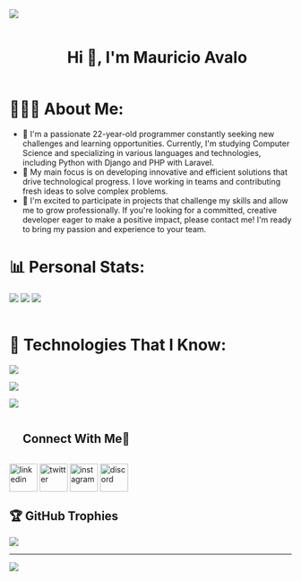 <img src="https://user-images.githubusercontent.com/73097560/115834477-dbab4500-a447-11eb-908a-139a6edaec5c.gif">

<!--h1 without bottom border-->
<div id="user-content-toc">
  <ul align="center">
    <summary><h1 style="display: inline-block">Hi 👋, I'm Mauricio Avalo</h1></summary>
  </ul>
</div>

# 👨🏻‍💻 About Me:
- 🌱 I'm a passionate 22-year-old programmer constantly seeking new challenges and learning opportunities. Currently, I'm studying Computer Science and specializing in various languages and technologies, including Python with Django and PHP with Laravel.
- 📐 My main focus is on developing innovative and efficient solutions that drive technological progress. I love working in teams and contributing fresh ideas to solve complex problems.
- 👥 I'm excited to participate in projects that challenge my skills and allow me to grow professionally. If you're looking for a committed, creative developer eager to make a positive impact, please contact me! I'm ready to bring my passion and experience to your team.

# 📊 Personal Stats:

<p>
<img src="https://github-readme-stats.vercel.app/api?username=elMauro2003&theme=github_dark&hide_border=true&include_all_commits=false&count_private=false" />
<img src="https://github-readme-streak-stats.herokuapp.com/?user=elMauro2003&theme=github_dark&hide_border=true" />
<img src="https://github-readme-stats.vercel.app/api/top-langs/?username=elMauro2003&theme=github_dark&hide_border=true&include_all_commits=false&count_private=false&layout=compact" />
<br></br>
</p>

# 🚀 Technologies That I Know:

<p align="left">
    <img src="https://skillicons.dev/icons?i=html,css,js,jquery,bootstrap,tailwind,vue,vuetify" />
</p>

<p align="left">
    <img src="https://skillicons.dev/icons?i=python,django,fastapi,php,laravel,mysql,postgres,sqlite" />
</p>

<p align="left">
    <img src="https://skillicons.dev/icons?i=git,github,postman,redis,cloudflare,docker,kubernetes,jenkins" />
</p>

<div id="user-content-toc">
  <ul align="left">
    <summary><h2 style="display: inline-block">Connect With Me🤝</h2></summary>
  </ul>
</div>

<!--icons and links-->
<p align="left">
    <a href="https://www.linkedin.com/in/mauricio-ag-dev/" target="blank"><img align="center" src="https://user-images.githubusercontent.com/88904952/234979284-68c11d7f-1acc-4f0c-ac78-044e1037d7b0.png" alt="linkedin" height="50" width="50" /></a>
    <a href="https://x.com/mauro_std" target="blank"><img align="center" src="https://user-images.githubusercontent.com/88904952/234980676-61bfb021-ecc8-48f7-88e6-34c1b06c4a58.png" alt="twitter" height="50" width="50" /></a> 
    <a href="https://www.instagram.com/elmauro_std/" target="blank"><img align="center" src="https://user-images.githubusercontent.com/88904952/234981169-2dd1e58f-4b7e-468c-8213-034ba62156c3.png" alt="instagram" height="50" width="50" /></a>
    <a href="https://discordapp.com/users/1138613948174839879" target="blank"><img align="center" src="https://user-images.githubusercontent.com/88904952/234982627-019fd336-6248-453c-9b05-97c13fd1d207.png" alt="discord" height="50" width="50" /></a>
</p>


## 🏆 GitHub Trophies
![](https://github-profile-trophy.vercel.app/?username=elMauro2003&theme=nord&no-frame=false&no-bg=true&margin-w=4)

---
[![](https://visitcount.itsvg.in/api?id=elMauro2003&icon=0&color=0)](https://visitcount.itsvg.in)

<!-- Proudly created with GPRM ( https://gprm.itsvg.in ) -->
